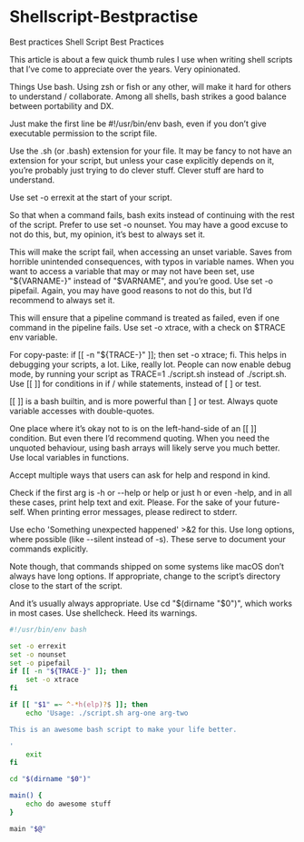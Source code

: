 # Shellscript-Bestpractise
Best practices
Shell Script Best Practices

This article is about a few quick thumb rules I use when writing shell scripts that I’ve come to appreciate over the years. Very opinionated.

Things
Use bash. Using zsh or fish or any other, will make it hard for others to understand / collaborate. Among all shells, bash strikes a good balance between portability and DX.

Just make the first line be #!/usr/bin/env bash, even if you don’t give executable permission to the script file.

Use the .sh (or .bash) extension for your file. It may be fancy to not have an extension for your script, but unless your case explicitly depends on it, you’re probably just trying to do clever stuff. Clever stuff are hard to understand.

Use set -o errexit at the start of your script.

So that when a command fails, bash exits instead of continuing with the rest of the script.
Prefer to use set -o nounset. You may have a good excuse to not do this, but, my opinion, it’s best to always set it.

This will make the script fail, when accessing an unset variable. Saves from horrible unintended consequences, with typos in variable names.
When you want to access a variable that may or may not have been set, use "${VARNAME-}" instead of "$VARNAME", and you’re good.
Use set -o pipefail. Again, you may have good reasons to not do this, but I’d recommend to always set it.

This will ensure that a pipeline command is treated as failed, even if one command in the pipeline fails.
Use set -o xtrace, with a check on $TRACE env variable.

For copy-paste: if [[ -n "${TRACE-}" ]]; then set -o xtrace; fi.
This helps in debugging your scripts, a lot. Like, really lot.
People can now enable debug mode, by running your script as TRACE=1 ./script.sh instead of ./script.sh.
Use [[ ]] for conditions in if / while statements, instead of [ ] or test.

[[ ]] is a bash builtin, and is more powerful than [ ] or test.
Always quote variable accesses with double-quotes.

One place where it’s okay not to is on the left-hand-side of an [[ ]] condition. But even there I’d recommend quoting.
When you need the unquoted behaviour, using bash arrays will likely serve you much better.
Use local variables in functions.

Accept multiple ways that users can ask for help and respond in kind.

Check if the first arg is -h or --help or help or just h or even -help, and in all these cases, print help text and exit.
Please. For the sake of your future-self.
When printing error messages, please redirect to stderr.

Use echo 'Something unexpected happened' >&2 for this.
Use long options, where possible (like --silent instead of -s). These serve to document your commands explicitly.

Note though, that commands shipped on some systems like macOS don’t always have long options.
If appropriate, change to the script’s directory close to the start of the script.

And it’s usually always appropriate.
Use cd "$(dirname "$0")", which works in most cases.
Use shellcheck. Heed its warnings.

```bash
#!/usr/bin/env bash

set -o errexit
set -o nounset
set -o pipefail
if [[ -n "${TRACE-}" ]]; then
    set -o xtrace
fi

if [[ "$1" =~ ^-*h(elp)?$ ]]; then
    echo 'Usage: ./script.sh arg-one arg-two

This is an awesome bash script to make your life better.

'
    exit
fi

cd "$(dirname "$0")"

main() {
    echo do awesome stuff
}

main "$@"
```
